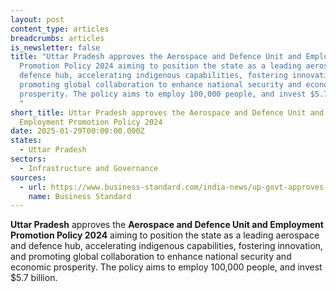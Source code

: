 ```yaml
---
layout: post
content_type: articles
breadcrumbs: articles
is_newsletter: false
title: "Uttar Pradesh approves the Aerospace and Defence Unit and Employment
  Promotion Policy 2024 aiming to position the state as a leading aerospace and
  defence hub, accelerating indigenous capabilities, fostering innovation, and
  promoting global collaboration to enhance national security and economic
  prosperity. The policy aims to employ 100,000 people, and invest $5.7 billion.
  "
short_title: Uttar Pradesh approves the Aerospace and Defence Unit and
  Employment Promotion Policy 2024 
date: 2025-01-29T00:00:00.000Z
states:
  - Uttar Pradesh
sectors:
  - Infrastructure and Governance
sources:
  - url: https://www.business-standard.com/india-news/up-govt-approves-new-aerospace-and-defence-policy-reforms-in-fdi-125012201341_1.html
    name: Business Standard
---
```

**Uttar Pradesh** approves the **Aerospace and Defence Unit and Employment Promotion Policy 2024** aiming to position the state as a leading aerospace and defence hub, accelerating indigenous capabilities, fostering innovation, and promoting global collaboration to enhance national security and economic prosperity. The policy aims to employ 100,000 people, and invest $5.7 billion.
